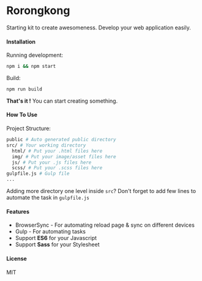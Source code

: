 
# Rorongkong

Starting kit to create awesomeness. Develop your web application easily.

#### Installation
Running development:
```sh
npm i && npm start
```

Build:
```sh
npm run build
```

**That's it !** You can start creating something.

#### How To Use
Project Structure:
```bash
public # Auto generated public directory
src/ # Your working directory
  html/ # Put your .html files here
  img/ # Put your image/asset files here
  js/ # Put your .js files here
  scss/ # Put your .scss files here
gulpfile.js # Gulp file
...
```
Adding more directory one level inside `src`? Don't forget to add few lines to automate the task in `gulpfile.js`

#### Features
- BrowserSync - For automating reload page & sync on different devices
- Gulp - For automating tasks
- Support **ES6** for your Javascript
- Support **Sass** for your Stylesheet

#### License
MIT
